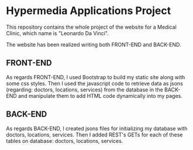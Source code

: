 # Hypermedia Applications Project

This repository contains the whole project of the website for a Medical Clinic, which name is "Leonardo Da Vinci".

The website has been realized writing both FRONT-END and BACK-END.


## FRONT-END

As regards FRONT-END, I used Bootstrap to build my static site along with some css styles.
Then I used the javascript code to retrieve data as jsons (regarding: doctors, locations, services)
from the database in the BACK-END and manipulate them to add HTML code dynamically into my pages.

## BACK-END

As regards BACK-END, I created jsons files for initializing my database with doctors, locations, services.
Then I added REST's GETs for each of these tables on database: doctors, locations, services.
